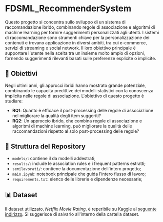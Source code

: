 # FDSML_RecommenderSystem

Questo progetto si concentra sullo sviluppo di un sistema di raccomandazione ibrido, combinando regole di associazione e algoritmi di machine learning per fornire suggerimenti personalizzati agli utenti. I sistemi di raccomandazione sono strumenti chiave per la personalizzazione dei contenuti e trovano applicazione in diversi ambiti, tra cui e-commerce, servizi di streaming e social network. Il loro obiettivo principale è supportare l'utente nella scelta tra un insieme molto ampio di opzioni, fornendo suggerimenti rilevanti basati sulle preferenze esplicite o implicite.

## 🎯 Obiettivi

Negli ultimi anni, gli approcci ibridi hanno mostrato grande potenziale, combinando le capacità predittive dei modelli statistici con la conoscenza implicita nelle regole di associazione. L'obiettivo di questo progetto è studiare:
- **RQ1**: Quanto è efficace il post-processing delle regole di associazione nel migliorare la qualità degli item suggeriti?
- **RQ2**: Un approccio ibrido, che combina regole di associazione e algoritmi di machine learning, può migliorare la qualità delle raccomandazioni rispetto al solo post-processing delle regole?

## 📁 Struttura del Repository

- `models/`: contiene il da modelli addestrati;
- `results/`: include le association rules e i frequent patterns estratti;
- `semilavorati/`: contiene la documentazione dell'intero progetto;
- `main.ipynb`: notebook principale che guida l'intero flusso di lavoro;
- `requirements.txt`: elenco delle librerie e dipendenze necessarie;

## 📊 Dataset 
Il dataset utilizzato, *Netflix Movie Rating*, è reperibile su Kaggle al [seguente indirizzo](https://www.kaggle.com/datasets/rishitjavia/netflix-movie-rating-dataset?select=Netflix_Dataset_Movie.csv). Si suggerisce di salvarlo all'interno della cartella dataset.
